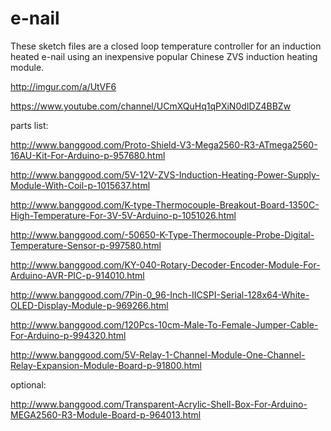 # e-nail
These sketch files are a closed loop temperature controller for an induction heated e-nail using an inexpensive popular Chinese ZVS induction heating module.

http://imgur.com/a/UtVF6

https://www.youtube.com/channel/UCmXQuHq1qPXiN0dIDZ4BBZw


parts list:

http://www.banggood.com/Proto-Shield-V3-Mega2560-R3-ATmega2560-16AU-Kit-For-Arduino-p-957680.html

http://www.banggood.com/5V-12V-ZVS-Induction-Heating-Power-Supply-Module-With-Coil-p-1015637.html

http://www.banggood.com/K-type-Thermocouple-Breakout-Board-1350C-High-Temperature-For-3V-5V-Arduino-p-1051026.html

http://www.banggood.com/-50650-K-Type-Thermocouple-Probe-Digital-Temperature-Sensor-p-997580.html

http://www.banggood.com/KY-040-Rotary-Decoder-Encoder-Module-For-Arduino-AVR-PIC-p-914010.html

http://www.banggood.com/7Pin-0_96-Inch-IICSPI-Serial-128x64-White-OLED-Display-Module-p-969266.html

http://www.banggood.com/120Pcs-10cm-Male-To-Female-Jumper-Cable-For-Arduino-p-994320.html

http://www.banggood.com/5V-Relay-1-Channel-Module-One-Channel-Relay-Expansion-Module-Board-p-91800.html


optional:

http://www.banggood.com/Transparent-Acrylic-Shell-Box-For-Arduino-MEGA2560-R3-Module-Board-p-964013.html


